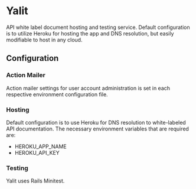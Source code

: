 # Yalit

API white label document hosting and testing service. Default configuration is to utilize Heroku for hosting the app and DNS resolution, but easily modifiable to host in any cloud.

## Configuration


### Action Mailer
Action mailer settings for user account administration is set in each respective environment configuration file.


### Hosting
Default configuration is to use Heroku for DNS resolution to white-labeled API documentation. The necessary environment variables that are required are:

- HEROKU_APP_NAME
- HEROKU_API_KEY

### Testing

Yalit uses Rails Minitest.

